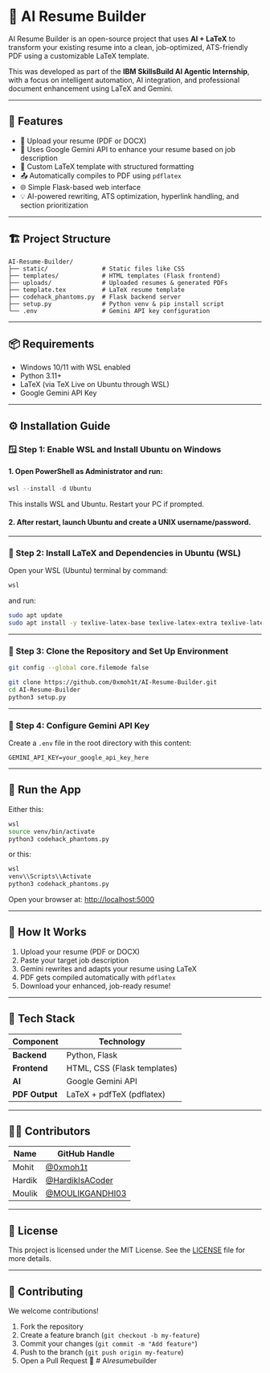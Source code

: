 # 🧠 AI Resume Builder

AI Resume Builder is an open-source project that uses **AI + LaTeX** to transform your existing resume into a clean, job-optimized, ATS-friendly PDF using a customizable LaTeX template.

This was developed as part of the **IBM SkillsBuild AI Agentic Internship**, with a focus on intelligent automation, AI integration, and professional document enhancement using LaTeX and Gemini.

---

## 🚀 Features

- 📄 Upload your resume (PDF or DOCX)
- 🧠 Uses Google Gemini API to enhance your resume based on job description
- 📘 Custom LaTeX template with structured formatting
- 📤 Automatically compiles to PDF using `pdflatex`
- 🌐 Simple Flask-based web interface
- 💡 AI-powered rewriting, ATS optimization, hyperlink handling, and section prioritization

---

## 🏗️ Project Structure

```
AI-Resume-Builder/
├── static/               # Static files like CSS
├── templates/            # HTML templates (Flask frontend)
├── uploads/              # Uploaded resumes & generated PDFs
├── template.tex          # LaTeX resume template
├── codehack_phantoms.py  # Flask backend server
├── setup.py              # Python venv & pip install script
└── .env                  # Gemini API key configuration
```

---

## 📦 Requirements

- Windows 10/11 with WSL enabled
- Python 3.11+
- LaTeX (via TeX Live on Ubuntu through WSL)
- Google Gemini API Key

---

## ⚙️ Installation Guide

### 🪟 Step 1: Enable WSL and Install Ubuntu on Windows

#### 1. Open PowerShell as Administrator and run:

```powershell
wsl --install -d Ubuntu
```

This installs WSL and Ubuntu. Restart your PC if prompted.

#### 2. After restart, launch Ubuntu and create a UNIX username/password.

---

### 🐧 Step 2: Install LaTeX and Dependencies in Ubuntu (WSL)

Open your WSL (Ubuntu) terminal by command:

```bash
wsl
```

and run:

```bash
sudo apt update
sudo apt install -y texlive-latex-base texlive-latex-extra texlive-latex-recommended texlive-fonts-extra texlive-font-utils python3-venv python3-pip
```

---

### 📁 Step 3: Clone the Repository and Set Up Environment

```bash
git config --global core.filemode false
```
```bash
git clone https://github.com/0xmoh1t/AI-Resume-Builder.git
cd AI-Resume-Builder
python3 setup.py
```

---

### 🔐 Step 4: Configure Gemini API Key

Create a `.env` file in the root directory with this content:

```
GEMINI_API_KEY=your_google_api_key_here
```

---

## 🧲 Run the App
Either this:

```bash
wsl
source venv/bin/activate
python3 codehack_phantoms.py
```
or this:
```bash
wsl
venv\\Scripts\\Activate
python3 codehack_phantoms.py
```

Open your browser at: [http://localhost:5000](http://localhost:5000)

---

## 🧠 How It Works

1. Upload your resume (PDF or DOCX)
2. Paste your target job description
3. Gemini rewrites and adapts your resume using LaTeX
4. PDF gets compiled automatically with `pdflatex`
5. Download your enhanced, job-ready resume!

---

## 🧰 Tech Stack

| Component      | Technology                  |
| -------------- | --------------------------- |
| **Backend**    | Python, Flask               |
| **Frontend**   | HTML, CSS (Flask templates) |
| **AI**         | Google Gemini API           |
| **PDF Output** | LaTeX + pdfTeX (pdflatex)   |

---

## 👨‍💼 Contributors

| Name   | GitHub Handle                                        |
| ------ | ---------------------------------------------------- |
| Mohit  | [@0xmoh1t](https://github.com/0xmoh1t)               |
| Hardik | [@HardikIsACoder](https://github.com/HardikIsACoder) |
| Moulik | [@MOULIKGANDHI03](https://github.com/MOULIKGANDHI03) |

---

## 📜 License

This project is licensed under the MIT License. See the [LICENSE](LICENSE) file for more details.

---

## 🤝 Contributing

We welcome contributions!

1. Fork the repository
2. Create a feature branch (`git checkout -b my-feature`)
3. Commit your changes (`git commit -m "Add feature"`)
4. Push to the branch (`git push origin my-feature`)
5. Open a Pull Request 🚀
#   A I _ r e s u m e _ b u i l d e r  
 